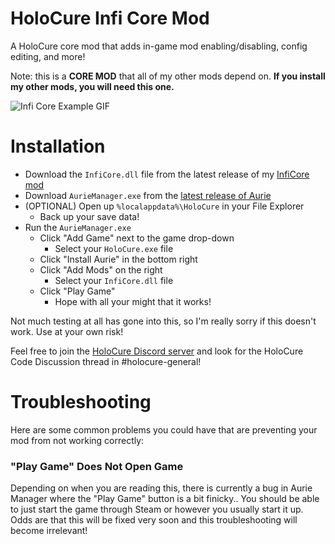 # HoloCure Infi Core Mod
A HoloCure core mod that adds in-game mod enabling/disabling, config editing, and more!

 Note: this is a **CORE MOD** that all of my other mods depend on. **If you install my other mods, you will need this one.**

![Infi Core Example GIF](https://github.com/mashirochan/HoloCure-InfiCore/blob/38b6996b7c42a96458a90aa11c41e18bf554feb9/Infi%20Core%20Example.gif)

# Installation

- Download the `InfiCore.dll` file from the latest release of my [InfiCore mod](https://github.com/mashirochan/HoloCure-InfiCore/releases/latest)
- Download `AurieManager.exe` from the [latest release of Aurie](https://github.com/AurieFramework/Aurie/releases/latest)
- (OPTIONAL) Open up `%localappdata%\HoloCure` in your File Explorer
  - Back up your save data!
- Run the `AurieManager.exe`
  - Click "Add Game" next to the game drop-down
    - Select your `HoloCure.exe` file
  - Click "Install Aurie" in the bottom right
  - Click "Add Mods" on the right
    - Select your `InfiCore.dll` file
  - Click "Play Game"
    - Hope with all your might that it works!

Not much testing at all has gone into this, so I'm really sorry if this doesn't work. Use at your own risk!

Feel free to join the [HoloCure Discord server](https://discord.gg/holocure) and look for the HoloCure Code Discussion thread in #holocure-general!

# Troubleshooting

Here are some common problems you could have that are preventing your mod from not working correctly:

### "Play Game" Does Not Open Game

Depending on when you are reading this, there is currently a bug in Aurie Manager where the "Play Game" button is a bit finicky.. You should be able to just start the game through Steam or however you usually start it up. Odds are that this will be fixed very soon and this troubleshooting will become irrelevant!
